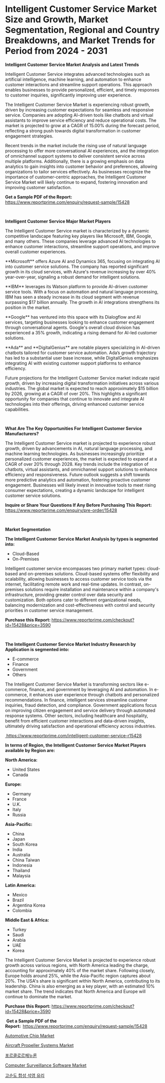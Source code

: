 <p><h1>Intelligent Customer Service Market Size and Growth, Market Segmentation, Regional and Country Breakdowns, and Market Trends for Period from 2024 -  2031</h1></p><p><strong>Intelligent Customer Service Market Analysis and Latest Trends</strong></p>
<p><p>Intelligent Customer Service integrates advanced technologies such as artificial intelligence, machine learning, and automation to enhance customer interactions and streamline support operations. This approach enables businesses to provide personalized, efficient, and timely responses to customer inquiries, significantly improving user experience.</p><p>The Intelligent Customer Service Market is experiencing robust growth, driven by increasing customer expectations for seamless and responsive service. Companies are adopting AI-driven tools like chatbots and virtual assistants to improve service efficiency and reduce operational costs. The market is projected to grow at a CAGR of 15.00% during the forecast period, reflecting a strong push towards digital transformation in customer engagement strategies.</p><p>Recent trends in the market include the rising use of natural language processing to offer more conversational AI experiences, and the integration of omnichannel support systems to deliver consistent service across multiple platforms. Additionally, there is a growing emphasis on data analytics to gain insights into customer behavior and preferences, allowing organizations to tailor services effectively. As businesses recognize the importance of customer-centric approaches, the Intelligent Customer Service Market will likely continue to expand, fostering innovation and improving customer satisfaction.</p></p>
<p><strong>Get a Sample PDF of the Report:&nbsp;</strong> <a href="https://www.reportprime.com/enquiry/request-sample/15428">https://www.reportprime.com/enquiry/request-sample/15428</a></p>
<p>&nbsp;</p>
<p><strong>Intelligent Customer Service Major Market Players</strong></p>
<p><p>The Intelligent Customer Service market is characterized by a dynamic competitive landscape featuring key players like Microsoft, IBM, Google, and many others. These companies leverage advanced AI technologies to enhance customer interactions, streamline support operations, and improve overall customer experiences.</p><p>**Microsoft** offers Azure AI and Dynamics 365, focusing on integrating AI into customer service solutions. The company has reported significant growth in its cloud services, with Azure's revenue increasing by over 40% year-over-year, signaling a robust demand for intelligent solutions.</p><p>**IBM** leverages its Watson platform to provide AI-driven customer service tools. With a focus on automation and natural language processing, IBM has seen a steady increase in its cloud segment with revenue surpassing $17 billion annually. The growth in AI integrations strengthens its position in the market.</p><p>**Google** has ventured into this space with its Dialogflow and AI services, targeting businesses looking to enhance customer engagement through conversational agents. Google's overall cloud division has experienced a 35% growth, indicating a rising demand for AI-led customer solutions.</p><p>**Ada** and **DigitalGenius** are notable players specializing in AI-driven chatbots tailored for customer service automation. Ada’s growth trajectory has led to a substantial user base increase, while DigitalGenius emphasizes integrating AI with existing customer support platforms to enhance efficiency.</p><p>Future projections for the Intelligent Customer Service market indicate rapid growth, driven by increasing digital transformation initiatives across various industries. The global market is expected to reach approximately $15 billion by 2026, growing at a CAGR of over 20%. This highlights a significant opportunity for companies that continue to innovate and integrate AI technologies into their offerings, driving enhanced customer service capabilities.</p></p>
<p>&nbsp;</p>
<p><strong>What Are The Key Opportunities For Intelligent Customer Service Manufacturers?</strong></p>
<p><p>The Intelligent Customer Service market is projected to experience robust growth, driven by advancements in AI, natural language processing, and machine learning technologies. As businesses increasingly prioritize personalized customer experiences, the market is expected to expand at a CAGR of over 20% through 2028. Key trends include the integration of chatbots, virtual assistants, and omnichannel support solutions to enhance efficiency and responsiveness. Future outlook suggests a shift towards more predictive analytics and automation, fostering proactive customer engagement. Businesses will likely invest in innovative tools to meet rising consumer expectations, creating a dynamic landscape for intelligent customer service solutions.</p></p>
<p><strong>Inquire or Share Your Questions If Any Before Purchasing This Report:</strong> <a href="https://www.reportprime.com/enquiry/pre-order/15428">https://www.reportprime.com/enquiry/pre-order/15428</a></p>
<p>&nbsp;</p>
<p><strong>Market Segmentation</strong></p>
<p><strong>The Intelligent Customer Service Market Analysis by types is segmented into:</strong></p>
<p><ul><li>Cloud-Based</li><li>On-Premises</li></ul></p>
<p><p>Intelligent customer service encompasses two primary market types: cloud-based and on-premises solutions. Cloud-based systems offer flexibility and scalability, allowing businesses to access customer service tools via the internet, facilitating remote work and real-time updates. In contrast, on-premises solutions require installation and maintenance within a company's infrastructure, providing greater control over data security and customization. Both options cater to different organizational needs, balancing modernization and cost-effectiveness with control and security priorities in customer service management.</p></p>
<p><strong>Purchase this Report:&nbsp;</strong><a href="https://www.reportprime.com/checkout?id=15428&price=3590">https://www.reportprime.com/checkout?id=15428&price=3590</a></p>
<p>&nbsp;</p>
<p><strong>The Intelligent Customer Service Market Industry Research by Application is segmented into:</strong></p>
<p><ul><li>E-commerce</li><li>Finance</li><li>Government</li><li>Others</li></ul></p>
<p><p>The Intelligent Customer Service Market is transforming sectors like e-commerce, finance, and government by leveraging AI and automation. In e-commerce, it enhances user experience through chatbots and personalized recommendations. In finance, intelligent services streamline customer inquiries, fraud detection, and compliance. Government applications focus on improving citizen engagement and service delivery through automated response systems. Other sectors, including healthcare and hospitality, benefit from efficient customer interactions and data-driven insights, ultimately driving satisfaction and operational efficiency across industries.</p></p>
<p><a href="https://www.reportprime.com/intelligent-customer-service-r15428">&nbsp;https://www.reportprime.com/intelligent-customer-service-r15428</a></p>
<p><strong>In terms of Region, the Intelligent Customer Service Market Players available by Region are:</strong></p>
<p>
    <p> <strong> North America: </strong>
        <ul>
            <li>United States</li>
            <li>Canada</li>
        </ul>
        </p> 
    <p> <strong> Europe: </strong>
        <ul>
            <li>Germany</li>
            <li>France</li>
            <li>U.K.</li>
            <li>Italy</li>
            <li>Russia</li>
        </ul>
        </p> 
    <p> <strong> Asia-Pacific: </strong>
        <ul>
            <li>China</li>
            <li>Japan</li>
            <li>South Korea</li>
            <li>India</li>
            <li>Australia</li>
            <li>China Taiwan</li>
            <li>Indonesia</li>
            <li>Thailand</li>
            <li>Malaysia</li>
        </ul>
        </p> 
    <p> <strong> Latin America: </strong>
        <ul>
            <li>Mexico</li>
            <li>Brazil</li>
            <li>Argentina Korea</li>
            <li>Colombia</li>
        </ul>
        </p> 
    <p> <strong> Middle East & Africa: </strong>
        <ul>
            <li>Turkey</li>
            <li>Saudi</li>
            <li>Arabia</li>
            <li>UAE</li>
            <li>Korea</li>
        </ul>
    </p>
    </p>
<p><p>The Intelligent Customer Service Market is projected to experience robust growth across various regions, with North America leading the charge, accounting for approximately 40% of the market share. Following closely, Europe holds around 25%, while the Asia-Pacific region captures about 20%. The USA's share is significant within North America, contributing to its leadership. China is also emerging as a key player, with an estimated 10% market share. The trend indicates that North America and Europe will continue to dominate the market.</p></p>
<p><strong>Purchase this Report: </strong><a href="https://www.reportprime.com/checkout?id=15428&price=3590">https://www.reportprime.com/checkout?id=15428&price=3590</a></p>
<p>&nbsp;<strong>Get a Sample PDF of the Report:&nbsp;&nbsp;</strong><a href="https://www.reportprime.com/enquiry/request-sample/15428">https://www.reportprime.com/enquiry/request-sample/15428</a></p>
<p><strong></strong></p>
<p><p><a href="https://issuu.com/reportprime-2/docs/automotive-chip-market-size-2030.pp_0ec6f7c045b747">Automotive Chip Market</a></p><p><a href="https://issuu.com/reportprime-2/docs/aircraft-propeller-systems-market-s_a28a22f560d853">Aircraft Propeller Systems Market</a></p><p><a href="https://medium.com/@greggibson7876/forchlorfenuron-market-%EC%9D%98-%EA%B8%80%EB%A1%9C%EB%B2%8C-%EC%8B%9C%EC%9E%A5-%EA%B0%9C%EC%9A%94%EB%8A%94-%EC%A0%84-%EC%84%B8%EA%B3%84-%EB%B0%8F-%EC%A3%BC%EC%9A%94-%EC%8B%9C%EC%9E%A5%EC%9D%98-%EC%82%B0%EC%97%85%EC%97%90-%EC%98%81%ED%96%A5%EC%9D%84-%EB%AF%B8%EC%B9%98%EB%8A%94-%EC%A3%BC%EC%9A%94-%ED%8A%B8%EB%A0%8C%EB%93%9C%EC%97%90-%EB%8C%80%ED%95%9C-%EB%8F%85%ED%8A%B9%ED%95%9C-%EA%B4%80%EC%A0%90%EC%9D%84-%EC%A0%9C%EA%B3%B5%ED%95%A9%EB%8B%88%EB%8B%A4-3fb37003f411">포르클로르페누론</a></p><p><a href="https://github.com/LaurenHoover80/Market-Research-Report-List-1/blob/main/computer-surveillance-software-market.md">Computer Surveillance Software Market</a></p><p><a href="https://medium.com/@greggibson7876/high-purity-synthetic-quartz-glass-market-%EC%9D%98-%EA%B8%80%EB%A1%9C%EB%B2%8C-%EC%8B%9C%EC%9E%A5-%EA%B0%9C%EC%9A%94%EB%8A%94-%EC%A0%84-%EC%84%B8%EA%B3%84-%EB%B0%8F-%EC%A3%BC%EC%9A%94-%EC%8B%9C%EC%9E%A5%EC%9D%98-%EC%82%B0%EC%97%85%EC%97%90-%EC%98%81%ED%96%A5%EC%9D%84-%EB%AF%B8%EC%B9%98%EB%8A%94-%EC%A3%BC%EC%9A%94-%ED%8A%B8%EB%A0%8C%EB%93%9C%EC%97%90-%EB%8C%80%ED%95%9C-%EB%8F%85%ED%8A%B9%ED%95%9C-65a91206ebd5">고순도 합성 석영 유리</a></p></p>